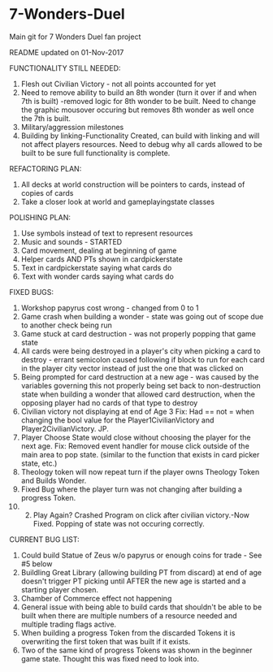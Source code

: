 # 7-Wonders-Duel
Main git for 7 Wonders Duel fan project

README updated on 01-Nov-2017

FUNCTIONALITY STILL NEEDED:
1. Flesh out Civilian Victory - not all points accounted for yet
2. Need to remove ability to build an 8th wonder (turn it over if and when 7th is built) -removed logic for 8th wonder to be built. Need to change the graphic mousover occuring but removes 8th wonder as well once the 7th is built.
3. Military/aggression milestones
4. Building by linking-Functionality Created, can build with linking and will not affect players resources. Need to debug why all cards allowed to be built to be sure full functionality is complete.

REFACTORING PLAN:
1. All decks at world construction will be pointers to cards, instead of copies of cards
2. Take a closer look at world and gameplayingstate classes

POLISHING PLAN:
1. Use symbols instead of text to represent resources
2. Music and sounds - STARTED
3. Card movement, dealing at beginning of game
4. Helper cards AND PTs shown in cardpickerstate
5. Text in cardpickerstate saying what cards do
6. Text with wonder cards saying what cards do

FIXED BUGS:
1. Workshop papyrus cost wrong - changed from 0 to 1
2. Game crash when building a wonder - state was going out of scope due to another check being run
3. Game stuck at card destruction - was not properly popping that game state
4. All cards were being destroyed in a player's city when picking a card to destroy - errant semicolon caused following if block to run for each card in the player city vector instead of just the one that was clicked on
5. Being prompted for card destruction at a new age - was caused by the variables governing this not properly being set back to non-destruction state when building a wonder that allowed card destruction, when the opposing player had no cards of that type to destroy
6. Civilian victory not displaying at end of Age 3
    Fix: Had == not = when changing the bool value for the Player1CivilianVictory and  Player2CivilianVictory. JP.
7. Player Choose State would close without choosing the player for the next age. 
    Fix: Removed event handler for mouse click outside of the main area to pop state. (similar to the function that exists in 
    card picker state, etc.)
8. Theology token will now repeat turn if the player owns Theology Token and Builds Wonder.
9. Fixed Bug where the player turn was not changing after building a progress Token.
10. 2. Play Again? Crashed Program on click after civilian victory.-Now Fixed. Popping of state was not occuring correctly. 

CURRENT BUG LIST:

1. Could build Statue of Zeus w/o papyrus or enough coins for trade - See #5 below
2. Buildling Great Library (allowing building PT from discard) at end of age doesn't trigger PT picking until AFTER the new age is started and a starting player chosen.
3. Chamber of Commerce effect not happening
4. General issue with being able to build cards that shouldn't be able to be built when there are multiple numbers of a resource needed and multiple trading flags active.
5. When building a progress Token from the discarded Tokens it is overwriting the first token that was built if it exists.
6. Two of the same kind of progress Tokens was shown in the beginner game state. Thought this was fixed need to look into.

